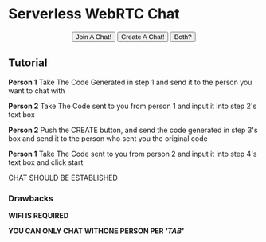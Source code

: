 # Serverless WebRTC Chat

<html>
    <body>
    <center>
    <a href="https://lapmic5001.github.io/serverless-webrtc-chat/noserv.join.html"><button>Join A Chat!</button></a>
    <a href="https://lapmic5001.github.io/serverless-webrtc-chat/noserv.create.html"><button>Create A Chat!</button></a>
    <a href="https://lapmic5001.github.io/serverless-webrtc-chat/"><button>Both?</button></a>
    </center>
    </body>
</html>

## Tutorial

**Person 1** Take The Code Generated in step 1 and send it to the person you want to chat with

**Person 2** Take The Code sent to you from person 1 and input it into step 2's text box

**Person 2** Push the CREATE button, and send the code generated in step 3's box and send it to the person who sent you the original code

**Person 1** Take The Code sent to you from person 2 and input it into step 4's text box and click start

CHAT SHOULD BE ESTABLISHED

### Drawbacks
**WIFI IS REQUIRED**

**YOU CAN ONLY CHAT WITHONE PERSON PER *'TAB'***


